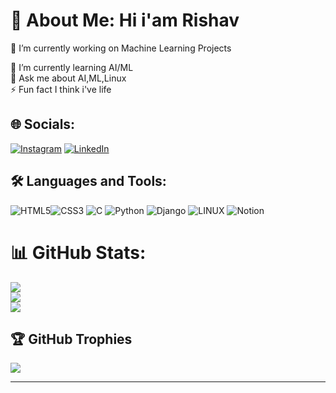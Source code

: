 # 💫 About Me: Hi i'am Rishav 
🔭 I’m currently working on Machine Learning Projects<br>

🌱 I’m currently learning AI/ML<br>💬 Ask me about AI,ML,Linux<br>⚡ Fun fact I think i've life <!-- <br>👯 I’m looking to collaborate in AI/ML -->

## 🌐 Socials:
[![Instagram](https://img.shields.io/badge/Instagram-%23E4405F.svg?logo=Instagram&logoColor=white)](https://instagram.com/recxo_12) [![LinkedIn](https://img.shields.io/badge/LinkedIn-%230077B5.svg?logo=linkedin&logoColor=white)]( [https://linkedin.com/in/rishav-anand-28621525b/](https://www.linkedin.com/in/rishav-anand-28621525b/))
<!-- [![Twitter](https://img.shields.io/badge/Twitter-%231DA1F2.svg?logo=Twitter&logoColor=white)](https://twitter.com/RishavAnand1912)  -->
## 🛠️ Languages and Tools:
![HTML5](https://img.shields.io/badge/html5-%23E34F26.svg?style=for-the-badge&logo=html5&logoColor=white)![CSS3](https://img.shields.io/badge/css3-%231572B6.svg?style=for-the-badge&logo=css3&logoColor=white) ![C](https://img.shields.io/badge/c-%2300599C.svg?style=for-the-badge&logo=c%2B%2B&logoColor=white) ![Python](https://img.shields.io/badge/python-3670A0?style=for-the-badge&logo=python&logoColor=ffdd54) ![Django](https://img.shields.io/badge/django-%23092E20.svg?style=for-the-badge&logo=django&logoColor=white) ![LINUX](https://img.shields.io/badge/Linux-FCC624?style=for-the-badge&logo=linux&logoColor=black) ![Notion](https://img.shields.io/badge/Notion-%23000000.svg?style=for-the-badge&logo=notion&logoColor=white)
# 📊 GitHub Stats:
![](https://github-readme-stats.vercel.app/api?username=rishv1912&theme=dark&hide_border=false&include_all_commits=false&count_private=false)<br/>
![](https://github-readme-streak-stats.herokuapp.com/?user=rishv1912&theme=dark&hide_border=false)<br/>
![](https://github-readme-stats.vercel.app/api/top-langs/?username=rishv1912&theme=dark&hide_border=false&include_all_commits=false&count_private=false&layout=compact)

## 🏆 GitHub Trophies
![](https://github-profile-trophy.vercel.app/?username=rishv1912&theme=onedark&no-frame=false&no-bg=true&margin-w=4)

<!-- ## 🐦 Latest Tweet
[![](https://gtce.itsvg.in/api?username=RishavAnand1912)](https://github.com/VishwaGauravIn/github-twitter-card-embed) -->

---
<!-- [![](https://visitcount.itsvg.in/api?id=rishv1912&icon=4&color=2)](https://visitcount.itsvg.in) -->

<!-- Proudly created with GPRM ( https://gprm.itsvg.in ) -->
